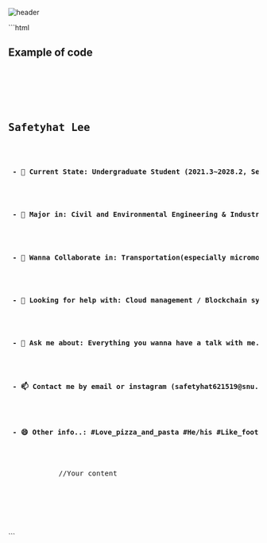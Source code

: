 ![header](https://capsule-render.vercel.app/api?type=rounded&color=timeGradient&text=🚅%20SafeCap's%20Git%20Laboratory%20🚀&desc=Welcome%20to%20the%20World%20of%20Safetyhat%20Lee&fontSize=40&animation=twinkling&fontAlignY=50&fontAlign=50&height=180)
<!-- 
**SafetyhatLee/SafetyhatLee** is a ✨ _special_ ✨ repository because its `README.md` (this file) appears on your GitHub profile. Here are some ideas to get you started:--!>

```html
<h2>Example of code</h2>

<pre>
    <div class="container">
        <div class="block two first">
            <h2>Safetyhat Lee</h2>
            <h4> - 🔭 Current State: Undergraduate Student (2021.3~2028.2, Seoul National University) </h4>
            <h4> - 🌱 Major in: Civil and Environmental Engineering & Industrial Engineering[Second major] </h4>
            <h4> - 👯 Wanna Collaborate in: Transportation(especially micromobility and urban railway) / Social Network Service planning / Urban System and its User Experience </h4>
            <h4> - 🤔 Looking for help with: Cloud management / Blockchain system construction / Website design </h4>
            <h4> - 💬 Ask me about: Everything you wanna have a talk with me..! But loves to talk about urban system, technology and user experience </h4>
            <h4> - 📫 Contact me by email or instagram (safetyhat621519@snu.ac.kr / @min_for_musika) </h4>
            <h4> - 😄 Other info..: #Love_pizza_and_pasta #He/his #Like_football_n_lol #Usually_wears_jean </h4>
            <div class="wrap">
            //Your content
            </div>
        </div>
    </div>
</pre>
```




